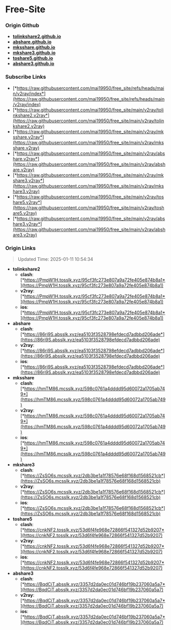 # Free-Site

### Origin Github

- [**tolinkshare2.github.io**](https://github.com/tolinkshare2/tolinkshare2.github.io)
- [**abshare.github.io**](https://github.com/abshare/abshare.github.io)
- [**mksshare.github.io**](https://github.com/mksshare/mksshare.github.io)
- [**mkshare3.github.io**](https://github.com/mkshare3/mkshare3.github.io)
- [**toshare5.github.io**](https://github.com/toshare5/toshare5.github.io)
- [**abshare3.github.io**](https://github.com/abshare3/abshare3.github.io)

### Subscribe Links

- [*https://raw.githubusercontent.com/mai19950/free_site/refs/heads/main/v2ray/index*](https://raw.githubusercontent.com/mai19950/free_site/refs/heads/main/v2ray/index)
- [*https://raw.githubusercontent.com/mai19950/free_site/main/v2ray/tolinkshare2.v2ray*](https://raw.githubusercontent.com/mai19950/free_site/main/v2ray/tolinkshare2.v2ray)
- [*https://raw.githubusercontent.com/mai19950/free_site/main/v2ray/mksshare.v2ray*](https://raw.githubusercontent.com/mai19950/free_site/main/v2ray/mksshare.v2ray)
- [*https://raw.githubusercontent.com/mai19950/free_site/main/v2ray/abshare.v2ray*](https://raw.githubusercontent.com/mai19950/free_site/main/v2ray/abshare.v2ray)
- [*https://raw.githubusercontent.com/mai19950/free_site/main/v2ray/mkshare3.v2ray*](https://raw.githubusercontent.com/mai19950/free_site/main/v2ray/mkshare3.v2ray)
- [*https://raw.githubusercontent.com/mai19950/free_site/main/v2ray/toshare5.v2ray*](https://raw.githubusercontent.com/mai19950/free_site/main/v2ray/toshare5.v2ray)
- [*https://raw.githubusercontent.com/mai19950/free_site/main/v2ray/abshare3.v2ray*](https://raw.githubusercontent.com/mai19950/free_site/main/v2ray/abshare3.v2ray)

### Origin Links

> Updated Time: 2025-01-11 10:54:34

- **tolinkshare2**
  - **clash**: [*https://PmpW1H.tosslk.xyz/95cf3fc273e807a9a72fe405e874b8a1*](https://PmpW1H.tosslk.xyz/95cf3fc273e807a9a72fe405e874b8a1)
  - **v2ray**: [*https://PmpW1H.tosslk.xyz/95cf3fc273e807a9a72fe405e874b8a1*](https://PmpW1H.tosslk.xyz/95cf3fc273e807a9a72fe405e874b8a1)
  - **ios**: [*https://PmpW1H.tosslk.xyz/95cf3fc273e807a9a72fe405e874b8a1*](https://PmpW1H.tosslk.xyz/95cf3fc273e807a9a72fe405e874b8a1)
- **abshare**
  - **clash**: [*https://86ri9S.absslk.xyz/ea5103f3528798efdecd7adbbd206ade*](https://86ri9S.absslk.xyz/ea5103f3528798efdecd7adbbd206ade)
  - **v2ray**: [*https://86ri9S.absslk.xyz/ea5103f3528798efdecd7adbbd206ade*](https://86ri9S.absslk.xyz/ea5103f3528798efdecd7adbbd206ade)
  - **ios**: [*https://86ri9S.absslk.xyz/ea5103f3528798efdecd7adbbd206ade*](https://86ri9S.absslk.xyz/ea5103f3528798efdecd7adbbd206ade)
- **mksshare**
  - **clash**: [*https://hmTM86.mcsslk.xyz/598c0761a4dddd95d60072a1705ab749*](https://hmTM86.mcsslk.xyz/598c0761a4dddd95d60072a1705ab749)
  - **v2ray**: [*https://hmTM86.mcsslk.xyz/598c0761a4dddd95d60072a1705ab749*](https://hmTM86.mcsslk.xyz/598c0761a4dddd95d60072a1705ab749)
  - **ios**: [*https://hmTM86.mcsslk.xyz/598c0761a4dddd95d60072a1705ab749*](https://hmTM86.mcsslk.xyz/598c0761a4dddd95d60072a1705ab749)
- **mkshare3**
  - **clash**: [*https://ZsSO6s.mcsslk.xyz/2db3be1a1f78576e68f168d1568521cb*](https://ZsSO6s.mcsslk.xyz/2db3be1a1f78576e68f168d1568521cb)
  - **v2ray**: [*https://ZsSO6s.mcsslk.xyz/2db3be1a1f78576e68f168d1568521cb*](https://ZsSO6s.mcsslk.xyz/2db3be1a1f78576e68f168d1568521cb)
  - **ios**: [*https://ZsSO6s.mcsslk.xyz/2db3be1a1f78576e68f168d1568521cb*](https://ZsSO6s.mcsslk.xyz/2db3be1a1f78576e68f168d1568521cb)
- **toshare5**
  - **clash**: [*https://cnkNF2.tosslk.xyz/53d6f4fe968e72866f541327d52b9207*](https://cnkNF2.tosslk.xyz/53d6f4fe968e72866f541327d52b9207)
  - **v2ray**: [*https://cnkNF2.tosslk.xyz/53d6f4fe968e72866f541327d52b9207*](https://cnkNF2.tosslk.xyz/53d6f4fe968e72866f541327d52b9207)
  - **ios**: [*https://cnkNF2.tosslk.xyz/53d6f4fe968e72866f541327d52b9207*](https://cnkNF2.tosslk.xyz/53d6f4fe968e72866f541327d52b9207)
- **abshare3**
  - **clash**: [*https://BqdCiT.absslk.xyz/3357d2da0ec01d746bf19b237060a5a7*](https://BqdCiT.absslk.xyz/3357d2da0ec01d746bf19b237060a5a7)
  - **v2ray**: [*https://BqdCiT.absslk.xyz/3357d2da0ec01d746bf19b237060a5a7*](https://BqdCiT.absslk.xyz/3357d2da0ec01d746bf19b237060a5a7)
  - **ios**: [*https://BqdCiT.absslk.xyz/3357d2da0ec01d746bf19b237060a5a7*](https://BqdCiT.absslk.xyz/3357d2da0ec01d746bf19b237060a5a7)
